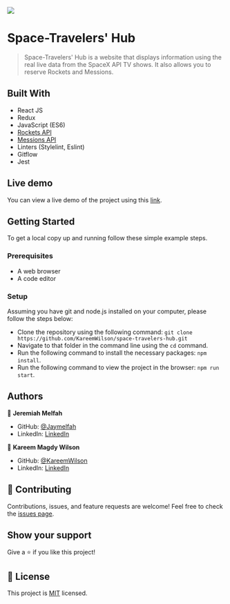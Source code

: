 ![](https://img.shields.io/badge/Microverse-blueviolet)

# Space-Travelers' Hub

> Space-Travelers' Hub is a website that displays information using the real live data from the SpaceX API TV shows. It also allows you to reserve Rockets and Messions.

## Built With

- React JS
- Redux
- JavaScript (ES6)
- [Rockets API](https://api.spacexdata.com/v3/rockets)
- [Messions API](https://api.spacexdata.com/v3/missions)
- Linters (Stylelint, Eslint)
- Gitflow
- Jest

## Live demo

You can view a live demo of the project using this [link]().

## Getting Started

To get a local copy up and running follow these simple example steps.

### Prerequisites

- A web browser 
- A code editor

### Setup

Assuming you have git and node.js installed on your computer, please follow the steps below: 

- Clone the repository using the following command: `git clone https://github.com/KareemWilson/space-travelers-hub.git`
- Navigate to that folder in the command line using the `cd` command.
- Run the following command to install the necessary packages: `npm install`. 
- Run the following command to view the project in the browser: `npm run start`. 

## Authors

👤 **Jeremiah Melfah**

- GitHub: [@Jaymelfah](https://github.com/Jaymelfah)
- LinkedIn: [LinkedIn](https://www.linkedin.com/in/jeremiah-melfah)

👤 **Kareem Magdy Wilson**

- GitHub: [@KareemWilson](https://github.com/KareemWilson)
- LinkedIn: [LinkedIn](https://linkedin.com/in/kareem-wilsons)

## 🤝 Contributing

Contributions, issues, and feature requests are welcome!
Feel free to check the [issues page](../../issues/).

## Show your support

Give a ⭐️ if you like this project!

## 📝 License

This project is [MIT](./LICENSE) licensed.
